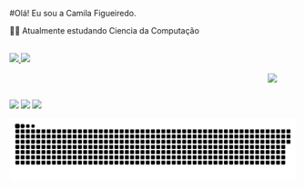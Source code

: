#Olá! Eu sou a Camila Figueiredo.

🧑‍🎓 Atualmente estudando Ciencia da Computação

 <div><br>
  <a href="https://github.com/CamilaFSilva10">
  <img height="150em" src="https://github-readme-stats.vercel.app/api?username=CamilaFSilva10&show_icons=true&theme=dracula&include_all_commits=true&count_private=true&title_color=B40431"/>
  <img height="150em" src="https://github-readme-stats.vercel.app/api/top-langs/?username=CamilaFSilva10&layout=compact&langs_count=7&theme=dracula&title_color=B40431"/>
</div>

 <div style="display: inline_block"><br>
    <img align="right" src="http://g.recordit.co/ippO49R3QA.gif" width="10%">
 </div><br>
 
##
  
<div> 
  <a href="https://www.instagram.com/fig_camila1/" target="_blank"><img src="https://img.shields.io/badge/-Instagram-%23E4405F?style=for-the-badge&logo=instagram&logoColor=white" target="_blank"></a>
  <a href = "mailto:camilafigueiredosilva10@gmail.com"><img src="https://img.shields.io/badge/-Gmail-%23333?style=for-the-badge&logo=gmail&logoColor=white" target="_blank"></a>
  <a href="https://www.linkedin.com/in/camila-figueiredo-8874201a5/" target="_blank"><img src="https://img.shields.io/badge/-LinkedIn-%230077B5?style=for-the-badge&logo=linkedin&logoColor=white" target="_blank"></a> 
  
  ![Snake animation](https://github.com/CamilaFSilva10/CamilaFSilva/blob/output/github-contribution-grid-snake.svg)
 
</div>
